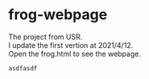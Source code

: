 # frog-webpage
The project from USR.  
I update the first vertion at 2021/4/12.  
Open the frog.html to see the webpage.  
```js
asdfasdf
```
